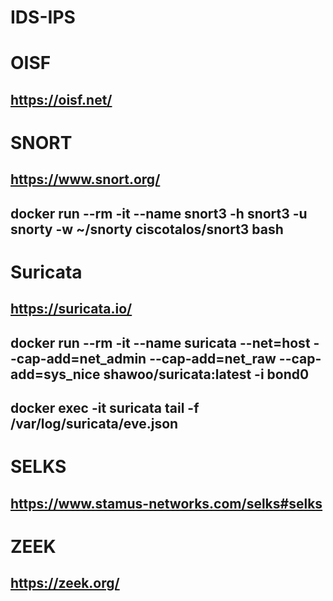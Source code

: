 # IDS-IPS

# OISF
## https://oisf.net/

# SNORT
## https://www.snort.org/
## docker run --rm -it --name snort3 -h snort3 -u snorty -w ~/snorty  ciscotalos/snort3 bash

# Suricata
## https://suricata.io/
## docker run --rm -it --name suricata --net=host --cap-add=net_admin --cap-add=net_raw --cap-add=sys_nice   shawoo/suricata:latest -i bond0
## docker exec -it suricata tail -f /var/log/suricata/eve.json

# SELKS
## https://www.stamus-networks.com/selks#selks

# ZEEK
## https://zeek.org/

